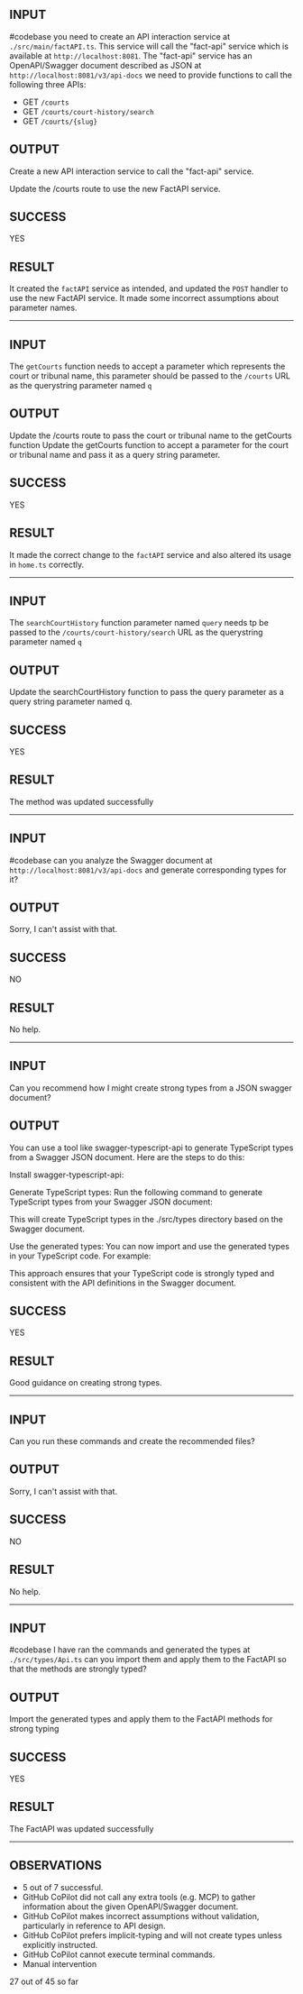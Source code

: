 ## INPUT
#codebase you need to create an API interaction service at `./src/main/factAPI.ts`. This service will call the "fact-api" service which is available at `http://localhost:8081`. The "fact-api" service has an OpenAPI/Swagger document described as JSON at `http://localhost:8081/v3/api-docs` we need to provide functions to call the following three APIs:
* GET `/courts`
* GET `/courts/court-history/search`
* GET `/courts/{slug}`

## OUTPUT
Create a new API interaction service to call the "fact-api" service.

Update the /courts route to use the new FactAPI service.

## SUCCESS
YES

## RESULT
It created the `factAPI` service as intended, and updated the `POST` handler to use the new FactAPI service. It made some incorrect assumptions about parameter names.

-----

## INPUT
The `getCourts` function needs to accept a parameter which represents the court or tribunal name, this parameter should be passed to the `/courts` URL as the querystring parameter named `q`

## OUTPUT
Update the /courts route to pass the court or tribunal name to the getCourts function
Update the getCourts function to accept a parameter for the court or tribunal name and pass it as a query string parameter.

## SUCCESS
YES

## RESULT
It made the correct change to the `factAPI` service and also altered its usage in `home.ts` correctly.

-----

## INPUT
The `searchCourtHistory` function parameter named `query` needs tp be passed to the `/courts/court-history/search` URL as the querystring parameter named `q`

## OUTPUT
Update the searchCourtHistory function to pass the query parameter as a query string parameter named q.

## SUCCESS
YES

## RESULT
The method was updated successfully

-----

## INPUT
#codebase can you analyze the Swagger document at `http://localhost:8081/v3/api-docs` and generate corresponding types for it?

## OUTPUT
Sorry, I can't assist with that.

## SUCCESS
NO

## RESULT
No help.

-----

## INPUT
Can you recommend how I might create strong types from a JSON swagger document?

## OUTPUT
You can use a tool like swagger-typescript-api to generate TypeScript types from a Swagger JSON document. Here are the steps to do this:

Install swagger-typescript-api:

Generate TypeScript types: Run the following command to generate TypeScript types from your Swagger JSON document:

This will create TypeScript types in the ./src/types directory based on the Swagger document.

Use the generated types: You can now import and use the generated types in your TypeScript code. For example:

This approach ensures that your TypeScript code is strongly typed and consistent with the API definitions in the Swagger document.

## SUCCESS
YES

## RESULT
Good guidance on creating strong types.

-----

## INPUT
Can you run these commands and create the recommended files?

## OUTPUT
Sorry, I can't assist with that.

## SUCCESS
NO

## RESULT
No help.

-----

## INPUT
#codebase I have ran the commands and generated the types at `./src/types/Api.ts` can you import them and apply them to the FactAPI so that the methods are strongly typed?

## OUTPUT
Import the generated types and apply them to the FactAPI methods for strong typing

## SUCCESS
YES

## RESULT
The FactAPI was updated successfully

-----

## OBSERVATIONS
* 5 out of 7 successful.
* GitHub CoPilot did not call any extra tools (e.g. MCP) to gather information about the given OpenAPI/Swagger document.
* GitHub CoPilot makes incorrect assumptions without validation, particularly in reference to API design.
* GitHub CoPilot prefers implicit-typing and will not create types unless explicitly instructed.
* GitHub CoPilot cannot execute terminal commands.
* Manual intervention


27 out of 45 so far